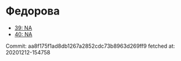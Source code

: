 # Федорова
- [39: NA](39.md)
- [40: NA](40.md)

Commit: aa8f175f1ad8db1267a2852cdc73b8963d269ff9
 fetched at: 20201212-154758
